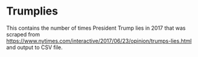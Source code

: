 # Trumplies
This contains the number of times President Trump lies in 2017 that was scraped from 
https://www.nytimes.com/interactive/2017/06/23/opinion/trumps-lies.html and output to CSV file.
